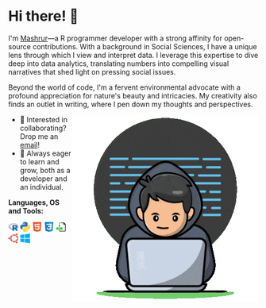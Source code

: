 # Hi there! 👋

I'm [Mashrur](https://mashrurayon.com/)—a R programmer developer with a strong affinity for open-source contributions. With a background in Social Sciences, I have a unique lens through which I view and interpret data. I leverage this expertise to dive deep into data analytics, translating numbers into compelling visual narratives that shed light on pressing social issues.

Beyond the world of code, I'm a fervent environmental advocate with a profound appreciation for nature's beauty and intricacies. My creativity also finds an outlet in writing, where I pen down my thoughts and perspectives.

<img align="right" alt="GIF" src="https://github.com/mashrur-ayon/mashrur-readme-files/blob/main/coding.gif"/>

- 💼 Interested in collaborating? Drop me an [email](mailto:mashrur399@gmail.com)!
- 🌱 Always eager to learn and grow, both as a developer and an individual.

**Languages, OS and Tools:**  

<code><img height="20" src="https://github.com/mashrur-ayon/mashrur-readme-files/blob/main/r.png"></code>
<code><img height="20" src="https://github.com/mashrur-ayon/mashrur-readme-files/blob/main/python.png"></code>
<code><img height="20" src="https://github.com/mashrur-ayon/mashrur-readme-files/blob/main/html5.png"></code>
<code><img height="20" src="https://github.com/mashrur-ayon/mashrur-readme-files/blob/main/css3.png"></code>
<code><img height="20" src="https://github.com/mashrur-ayon/mashrur-readme-files/blob/main/sql.png"></code>
<code><img height="20" src="https://github.com/mashrur-ayon/mashrur-readme-files/blob/main/linux.png"></code>
<code><img height="20" src="https://github.com/mashrur-ayon/mashrur-readme-files/blob/main/windows.png"></code>
